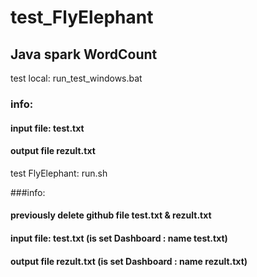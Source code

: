 # test_FlyElephant

## Java spark WordCount 

test local: run_test_windows.bat   

### info:
#### input file: test.txt
#### output file rezult.txt
                                   
test FlyElephant: run.sh

###info:
#### previously delete github file test.txt & rezult.txt
#### input file: test.txt (is set Dashboard : name test.txt)
#### output file rezult.txt (is set Dashboard : name rezult.txt)
